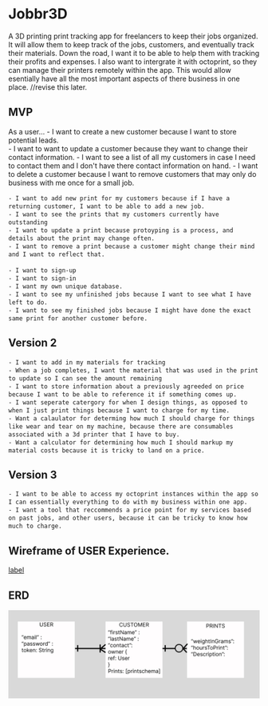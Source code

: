 # Jobbr3D 
A 3D printing print tracking app for freelancers to keep their jobs organized. It will allow them to keep track of the jobs, customers, and eventually track their materials. Down the road, I want it to be able to help them with tracking their profits and expenses. I also want to intergrate it with octoprint, so they can manage their printers remotely within the app. This would allow esentially have all the most important aspects of there business in one place. //revise this later. 

## MVP
As a user...
    - I want to create a new customer because I want to store potential leads.  
    - I want to want to update a customer because they want to change their contact information. 
    - I want to see a list of all my customers in case I need to contact them and I don't have there contact information on hand. 
    - I want to delete a customer because I want to remove customers that may only do business with me once for a small job.  

    - I want to add new print for my customers because if I have a returning customer, I want to be able to add a new job. 
    - I want to see the prints that my customers currently have outstanding
    - I want to update a print because protoyping is a process, and details about the print may change often. 
    - I want to remove a print because a customer might change their mind and I want to reflect that.

    - I want to sign-up
    - I want to sign-in
    - I want my own unique database.
    - I want to see my unfinished jobs because I want to see what I have left to do. 
    - I want to see my finished jobs because I might have done the exact same print for another customer before. 
## Version 2
    - I want to add in my materials for tracking 
    - When a job completes, I want the material that was used in the print to update so I can see the amount remaining 
    - I want to store information about a previously agreeded on price because I want to be able to reference it if something comes up.  
    - I want seperate catergory for when I design things, as opposed to when I just print things because I want to charge for my time. 
    - Want a calaulator for determing how much I should charge for things like wear and tear on my machine, because there are consumables associated with a 3d printer that I have to buy. 
    - Want a calculator for determining how much I should markup my material costs because it is tricky to land on a price. 
## Version 3
    - I want to be able to access my octoprint instances within the app so I can essentially everything to do with my business within one app.
    - I want a tool that reccommends a price point for my services based on past jobs, and other users, because it can be tricky to know how much to charge. 


## Wireframe of USER Experience. 

[label](project-2-wireframe.jpg%EF%80%BAZone.Identifier)

## ERD
![Alt text](project-2-erd.jpg)